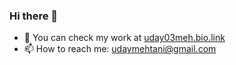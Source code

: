 ### Hi there 👋

- 🥅 You can check my work at [uday03meh.bio.link](https://uday03meh.bio.link)
- 📫 How to reach me: [udaymehtani@gmail.com](mailto:udaymehtani@gmail.com)
